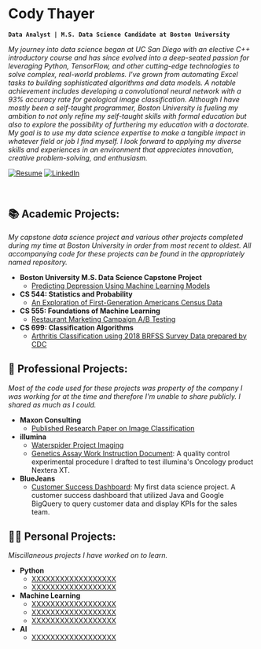 # Cody Thayer

**`Data Analyst | M.S. Data Science Candidate at Boston University`**

*My journey into data science began at UC San Diego with an elective C++ introductory course and has since evolved into a deep-seated passion for leveraging Python, TensorFlow, and other cutting-edge technologies to solve complex, real-world problems. I've grown from automating Excel tasks to building sophisticated algorithms and data models. A notable achievement includes developing a convolutional neural network with a 93% accuracy rate for geological image classification. Although I have mostly been a self-taught programmer, Boston University is fueling my ambition to not only refine my self-taught skills with formal education but also to explore the possibility of furthering my education with a doctorate. My goal is to use my data science expertise to make a tangible impact in whatever field or job I find myself. I look forward to applying my diverse skills and experiences in an environment that appreciates innovation, creative problem-solving, and enthusiasm.*

<p align="left">
       <a href="https://github.com/codythayer/codythayer/blob/main/Cody%20Thayer%20Resume%201.4.2024.pdf">
         <img alt="Resume" title="Check out my resume" src="https://custom-icon-badges.demolab.com/badge/Resume-White?style=for-the-badge&logo=project-roadmap&logoColor=white&color=lightgrey"/></a> 
      <a href="https://www.linkedin.com/in/codythayer/">
         <img alt="LinkedIn" title="Connect with me on LinkedIn" src="https://custom-icon-badges.demolab.com/badge/Linkedin-White?style=for-the-badge&logo=linkedin&logoColor=white&color=236ad3"/></a> 
   </p>

<!--How I created these badges, was a process.
Followed this guide: https://github.com/DenverCoder1/custom-icon-badges/blob/main/README.md#%EF%B8%8F-existing-logos
And watched this video: https://www.youtube.com/watch?v=9A8sQZDRn5o
![Static Badge](https://custom-icon-badges.demolab.com/badge/Resume-White?style=for-the-badge&logo=project-roadmap&logoColor=white&color=lightgrey)
![Static Badge](https://custom-icon-badges.demolab.com/badge/Linkedin-White?style=for-the-badge&logo=linkedin&logoColor=white&color=236ad3) -->

<br>

<h2>📚 Academic Projects:</h2>

*My capstone data science project and various other projects completed during my time at Boston University in order from most recent to oldest. All accompanying code for these projects can be found in the appropriately named repository.*

- <b>Boston University M.S. Data Science Capstone Project</b>
  - [Predicting Depression Using Machine Learning Models](https://github.com/codythayer/depression_capstone/blob/main/README.md)
- <b>CS 544: Statistics and Probability</b>
  - [An Exploration of First-Generation Americans Census Data](https://codythayer.github.io/us-census-project/)
- <b>CS 555: Foundations of Machine Learning</b>
  - [Restaurant Marketing Campaign A/B Testing](https://codythayer.github.io/restaurant-marketing-campaign/)
- <b>CS 699: Classification Algorithms</b>
  - [Arthritis Classification using 2018 BRFSS Survey Data prepared by CDC](https://github.com/codythayer/arthritis-classification/blob/main/Final%20Report.pdf)

<h2>💼 Professional Projects:</h2>

*Most of the code used for these projects was property of the company I was working for at the time and therefore I'm unable to share publicly. I shared as much as I could.*

- <b>Maxon Consulting</b>
  - [Published Research Paper on Image Classification](https://github.com/codythayer/maxon-consulting/blob/main/Maxon%20Consulting%20SPE%20Paper.pdf)
- <b>illumina</b>
  - [Waterspider Project Imaging](https://github.com/codythayer/maxon-consulting/blob/main/Maxon%20Consulting%20SPE%20Paper.pdf)
  - [Genetics Assay Work Instruction Document](https://github.com/codythayer/illumina/blob/main/Nextera%20Flex%20Assay%20Final-compressed.pdf): A quality control experimental procedure I drafted to test illumina's Oncology product Nextera XT.
- <b>BlueJeans</b>
  - [Customer Success Dashboard](https://docs.google.com/spreadsheets/d/1krB2wzarUBy9Is6ge7lif8Dl4DEOrKR9Z4ubDQWUtwQ/edit?usp=sharing): My first data science project. A customer success dashboard that utilized Java and Google BigQuery to query customer data and display KPIs for the sales team.

<h2>👨‍💻 Personal Projects:</h2>

*Miscillaneous projects I have worked on to learn.*

- <b>Python</b>
  - [XXXXXXXXXXXXXXXXXX](https://github.com/codythayer/maxon-consulting/blob/main/Maxon%20Consulting%20SPE%20Paper.pdf)
  - [XXXXXXXXXXXXXXXXXX](https://github.com/codythayer/maxon-consulting/blob/main/Maxon%20Consulting%20SPE%20Paper.pdf)
- <b>Machine Learning</b>
  - [XXXXXXXXXXXXXXXXXX](https://github.com/codythayer/maxon-consulting/blob/main/Maxon%20Consulting%20SPE%20Paper.pdf)
  - [XXXXXXXXXXXXXXXXXX](https://github.com/codythayer/maxon-consulting/blob/main/Maxon%20Consulting%20SPE%20Paper.pdf)
  - [XXXXXXXXXXXXXXXXXX](https://github.com/codythayer/maxon-consulting/blob/main/Maxon%20Consulting%20SPE%20Paper.pdf)
- <b>AI</b>
  - [XXXXXXXXXXXXXXXXXX](https://github.com/codythayer/maxon-consulting/blob/main/Maxon%20Consulting%20SPE%20Paper.pdf)


